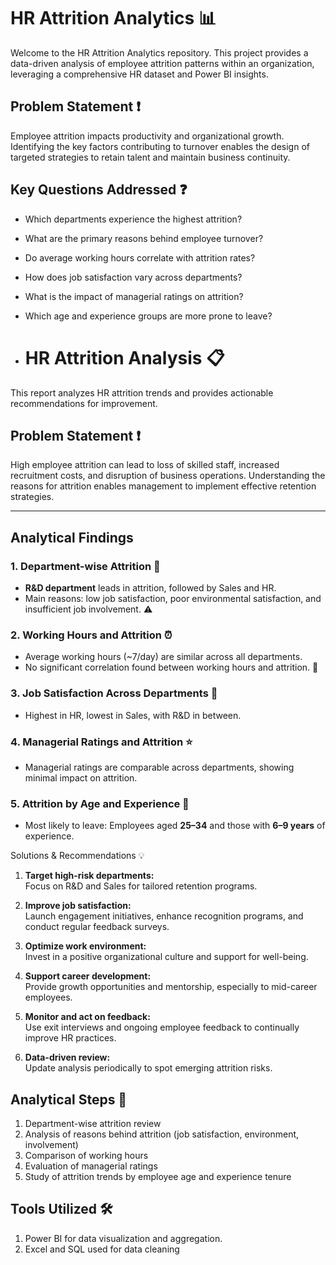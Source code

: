# HR Attrition Analytics 📊

Welcome to the HR Attrition Analytics repository. This project provides a data-driven analysis of employee attrition patterns within an organization, leveraging a comprehensive HR dataset and Power BI insights.

## Problem Statement ❗

Employee attrition impacts productivity and organizational growth. Identifying the key factors contributing to turnover enables the design of targeted strategies to retain talent and maintain business continuity.


## Key Questions Addressed ❓

- Which departments experience the highest attrition?
- What are the primary reasons behind employee turnover?
- Do average working hours correlate with attrition rates?
- How does job satisfaction vary across departments?
- What is the impact of managerial ratings on attrition?
- Which age and experience groups are more prone to leave?

- # HR Attrition Analysis 📋

This report analyzes HR attrition trends and provides actionable recommendations for improvement.

## Problem Statement ❗

High employee attrition can lead to loss of skilled staff, increased recruitment costs, and disruption of business operations. Understanding the reasons for attrition enables management to implement effective retention strategies.

---

## Analytical Findings

### 1. Department-wise Attrition 🏢

- **R&D department** leads in attrition, followed by Sales and HR.
- Main reasons: low job satisfaction, poor environmental satisfaction, and insufficient job involvement. ⚠️

### 2. Working Hours and Attrition ⏰

- Average working hours (~7/day) are similar across all departments.
- No significant correlation found between working hours and attrition. 🚫

### 3. Job Satisfaction Across Departments 🙂

- Highest in HR, lowest in Sales, with R&D in between.

### 4. Managerial Ratings and Attrition ⭐

- Managerial ratings are comparable across departments, showing minimal impact on attrition.

### 5. Attrition by Age and Experience 👥

- Most likely to leave: Employees aged **25–34** and those with **6–9 years** of experience.

 Solutions & Recommendations 💡

1. **Target high-risk departments:**  
   Focus on R&D and Sales for tailored retention programs.

2. **Improve job satisfaction:**  
   Launch engagement initiatives, enhance recognition programs, and conduct regular feedback surveys.

3. **Optimize work environment:**  
   Invest in a positive organizational culture and support for well-being.

4. **Support career development:**  
   Provide growth opportunities and mentorship, especially to mid-career employees.

5. **Monitor and act on feedback:**  
   Use exit interviews and ongoing employee feedback to continually improve HR practices.

6. **Data-driven review:**  
   Update analysis periodically to spot emerging attrition risks.

## Analytical Steps 🧩

1. Department-wise attrition review
2. Analysis of reasons behind attrition (job satisfaction, environment, involvement)
3. Comparison of working hours
4. Evaluation of managerial ratings
5. Study of attrition trends by employee age and experience tenure

## Tools Utilized 🛠️
1. Power BI for data visualization and aggregation.
2. Excel and SQL used for data cleaning 





